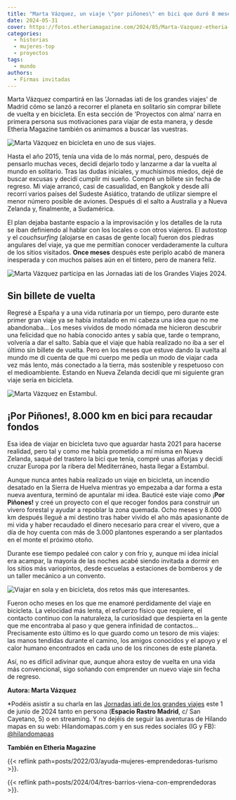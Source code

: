 ```yaml
---
title: "Marta Vázquez, un viaje \"por piñones\" en bici que duró 8 meses"
date: 2024-05-31
cover: https://fotos.etheriamagazine.com/2024/05/Marta-Vazquez-etheria-magazine.jpg
categories: 
  - historias
  - mujeres-top
  - proyectos
tags: 
  - mundo
authors: 
  - Firmas invitadas
---
```


Marta Vázquez compartirá en las 'Jornadas iati de los grandes viajes' de Madrid cómo se 
lanzó a recorrer el planeta en solitario sin comprar billete de vuelta y en bicicleta. 
En esta sección de 'Proyectos con alma' narra en primera persona sus motivaciones para 
viajar de esta manera, y desde Etheria Magazine también os animamos a buscar las 
vuestras. 

![Marta Vázquez en bicicleta en uno de sus viajes.](https://fotos.etheriamagazine.com/2024/05/Marta-Vazquez-etheria-magazine.jpg "Marta Vázquez en uno de sus viajes.")

Hasta el año 2015, tenía una vida de lo más normal, pero, después de pensarlo muchas 
veces, decidí dejarlo todo y lanzarme a dar la vuelta al mundo en solitario. Tras las 
dudas iniciales, y muchísimos miedos, dejé de buscar excusas y decidí cumplir mi sueño. 
Compré un billete sin fecha de regreso. Mi viaje arrancó, casi de casualidad, en Bangkok 
y desde allí recorrí varios países del Sudeste Asiático, tratando de utilizar siempre el 
menor número posible de aviones. Después di el salto a Australia y a Nueva Zelanda y, 
finalmente, a Sudamérica. 

El plan dejaba bastante espacio a la improvisación y los detalles de la ruta se iban 
definiendo al hablar con los locales o con otros viajeros. El autostop y el 
_couchsurfing_ (alojarse en casas de gente local) fueron dos piedras angulares del 
viaje, ya que me permitían conocer verdaderamente la cultura de los sitios visitados. 
**Once meses** después este periplo acabó de manera inesperada y con muchos países aún 
en el tintero, pero de manera feliz. 

![Marta Vázquez participa en las Jornadas iati de los Grandes Viajes 2024.](https://fotos.etheriamagazine.com/2024/05/Marta-Vazquez-etheria-magazine-3.jpg "Marta Vázquez participa en las Jornadas iati de los grandes viajes 2024.")

## Sin billete de vuelta

Regresé a España y a una vida rutinaria por un tiempo, pero durante este primer gran 
viaje ya se había instalado en mi cabeza una idea que no me abandonaba... Los meses 
vividos de modo nómada me hicieron descubrir una felicidad que no había conocido antes y 
sabía que, tarde o temprano, volvería a dar el salto. Sabía que el viaje que había 
realizado no iba a ser el último sin billete de vuelta. Pero en los meses que estuve 
dando la vuelta al mundo me di cuenta de que mi cuerpo me pedía un modo de viajar cada 
vez más lento, más conectado a la tierra, más sostenible y respetuoso con el 
medioambiente. Estando en Nueva Zelanda decidí que mi siguiente gran viaje sería en 
bicicleta. 

![Marta Vázquez en Estambul.](https://fotos.etheriamagazine.com/2024/05/marta-vazquez-viaje-bicicleta.jpg "Marta Vázquez en Estambul.")

## ¡Por Piñones!, 8.000 km en bici para recaudar fondos

Esa idea de viajar en bicicleta tuvo que aguardar hasta 2021 para hacerse realidad, pero 
tal y como me había prometido a mí misma en Nueva Zelanda, saqué del trastero la bici 
que tenía, compré unas alforjas y decidí cruzar Europa por la ribera del Mediterráneo, 
hasta llegar a Estambul. 

Aunque nunca antes había realizado un viaje en bicicleta, un incendio desatado en la 
Sierra de Huelva mientras yo empezaba a dar forma a esta nueva aventura, terminó de 
apuntalar mi idea. Bauticé este viaje como ¡**Por Piñones!** y creé un proyecto con el 
que recoger fondos para construir un vivero forestal y ayudar a repoblar la zona 
quemada. Ocho meses y 8.000 km después llegué a mi destino tras haber vivido el año más 
apasionante de mi vida y haber recaudado el dinero necesario para crear el vivero, que a 
día de hoy cuenta con más de 3.000 plantones esperando a ser plantados en el monte el 
próximo otoño. 

Durante ese tiempo pedaleé con calor y con frío y, aunque mi idea inicial era acampar, 
la mayoría de las noches acabé siendo invitada a dormir en los sitios más variopintos, 
desde escuelas a estaciones de bomberos y de un taller mecánico a un convento. 

![Viajar en sola y en bicicleta, dos retos más que interesantes.](https://fotos.etheriamagazine.com/2024/05/Marta-vazquez-etheriamagazine.jpg "Viajar en sola y en bicicleta, dos retos más que interesantes.")

Fueron ocho meses en los que me enamoré perdidamente del viaje en bicicleta. La 
velocidad más lenta, el esfuerzo físico que requiere, el contacto continuo con la 
naturaleza, la curiosidad que despierta en la gente que me encontraba al paso y que 
genera infinidad de contactos… Precisamente esto último es lo que guardo como un tesoro 
de mis viajes: las manos tendidas durante el camino, los amigos conocidos y el apoyo y 
el calor humano encontrados en cada uno de los rincones de este planeta. 

Así, no es difícil adivinar que, aunque ahora estoy de vuelta en una vida más 
convencional, sigo soñando con emprender un nuevo viaje sin fecha de regreso. 

**Autora: Marta Vázquez** 

\*Podéis asistir a su charla en las [Jornadas iati de los grandes 
viajes](https://jornadasgrandesviajes.es/) este 1 de junio de 2024 tanto en persona 
(**Espacio Rastro Madrid**, c/ San Cayetano, 5) o en streaming. Y no dejéis de seguir 
las aventuras de Hilando mapas en su web: Hilandomapas.com y en sus redes sociales (IG y 
FB): [@hilandomapas](https://www.instagram.com/hilandomapas/) 

**También en Etheria Magazine** 

{{< reflink path=posts/2022/03/ayuda-mujeres-emprendedoras-turismo >}}. 

{{< reflink path=posts/2024/04/tres-barrios-viena-con-emprendedoras >}}.
